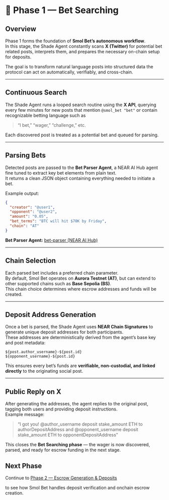 # 🧩 **Phase 1 — Bet Searching**

## **Overview**
Phase 1 forms the foundation of **Smol Bet’s autonomous workflow**.  
In this stage, the Shade Agent constantly scans **X (Twitter)** for potential bet related posts, interprets them, and prepares the necessary on-chain setup for deposits.

The goal is to transform natural language posts into structured data the protocol can act on automatically, verifiably, and cross-chain.

---

## **Continuous Search**
The Shade Agent runs a looped search routine using the **X API**, querying every few minutes for new posts that mention `@smol_bet "bet"` or contain recognizable betting language such as  
> “I bet,” “wager,” “challenge,” etc.

Each discovered post is treated as a potential bet and queued for parsing.

---

## **Parsing Bets**
Detected posts are passed to the **Bet Parser Agent**, a NEAR AI Hub agent fine tuned to extract key bet elements from plain text.  
It returns a clean JSON object containing everything needed to initiate a bet.

Example output:
```json
{
  "creator": "@user1",
  "opponent": "@user2",
  "amount": "0.05",
  "bet_terms": "BTC will hit $70K by Friday",
  "chain": "AT"
}
```

**Bet Parser Agent:** [bet-parser (NEAR AI Hub)](../agents/bet-parser/0.0.3/agent.py)

---

## **Chain Selection**
Each parsed bet includes a preferred chain parameter.  
By default, Smol Bet operates on **Aurora Testnet (AT)**, but can extend to other supported chains such as **Base Sepolia (BS)**.  
This chain choice determines where escrow addresses and funds will be created.

---

## **Deposit Address Generation**
Once a bet is parsed, the Shade Agent uses **NEAR Chain Signatures** to generate unique deposit addresses for both participants.  
These addresses are deterministically derived from the agent’s base key and post metadata:

```
${post.author_username}-${post.id}
${opponent_username}-${post.id}
```

This ensures every bet’s funds are **verifiable, non-custodial, and linked directly** to the originating social post.

---

## **Public Reply on X**
After generating the addresses, the agent replies to the original post, tagging both users and providing deposit instructions.  
Example message:
> “I got you! 
@author_username deposit stake_amount ETH to authorDepositAddress 
and @opponent_username deposit stake_amount ETH to opponentDepositAddress”

This closes the **Bet Searching phase** — the wager is now discovered, parsed, and ready for escrow funding in the next stage.

## Next Phase

Continue to [Phase 2 — Escrow Generation & Deposits](./phase2.md)

to see how Smol Bet handles deposit verification and onchain escrow creation.